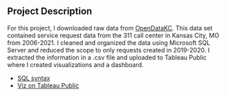 ## Project Description

For this project, I downloaded raw data from [OpenDataKC](https://data.kcmo.org/311/311-Call-Center-Service-Requests-2007-March-2021/7at3-sxhp). 
This data set contained service request data from the 311 call center in Kansas City, MO from 2006-2021.
I cleaned and organized the data using Microsoft SQL Server and reduced the scope to only requests created in 2019-2020. 
I extracted the information in a .csv file and uploaded to Tableau Public where I created visualizations and a dashboard.

- [SQL syntax](https://github.com/lsaute/Data-Portfolio/blob/main/KC%20311%20Requests/SQL_KC_311_requests_2019_2020.sql)
- [Viz on Tableau Public](https://public.tableau.com/app/profile/lacy.saute/viz/KC311CallCenterRequests2019-2020/311CallsDashboard)
